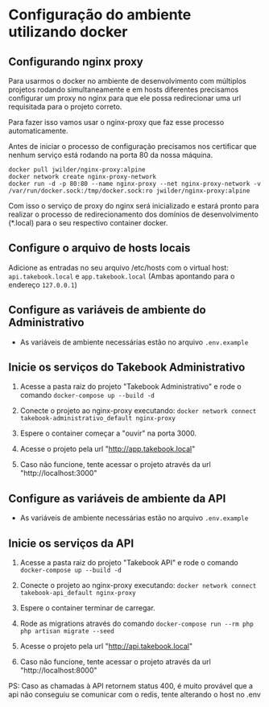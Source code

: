 # Configuração do ambiente utilizando docker

## Configurando nginx proxy

Para usarmos o docker no ambiente de desenvolvimento com múltiplos projetos rodando simultaneamente e em hosts diferentes precisamos configurar um proxy no nginx para que ele possa redirecionar uma url requisitada para o projeto correto.

Para fazer isso vamos usar o nginx-proxy que faz esse processo automaticamente.

Antes de iniciar o processo de configuração precisamos nos certificar que nenhum serviço está rodando na porta 80 da nossa máquina.

```
docker pull jwilder/nginx-proxy:alpine
docker network create nginx-proxy-network
docker run -d -p 80:80 --name nginx-proxy --net nginx-proxy-network -v /var/run/docker.sock:/tmp/docker.sock:ro jwilder/nginx-proxy:alpine
```

Com isso o serviço de proxy do nginx será inicializado e estará pronto para realizar o processo de redirecionamento dos domínios de desenvolvimento (\*.local) para o seu respectivo container docker.

## Configure o arquivo de hosts locais

Adicione as entradas no seu arquivo /etc/hosts com o virtual host: `api.takebook.local` e `app.takebook.local` (Ambas apontando para o endereço `127.0.0.1`)

## Configure as variáveis de ambiente do Administrativo

-   As variáveis de ambiente necessárias estão no arquivo `.env.example`

## Inicie os serviços do Takebook Administrativo

1. Acesse a pasta raiz do projeto "Takebook Administrativo" e rode o comando `docker-compose up --build -d`

2. Conecte o projeto ao nginx-proxy executando: `docker network connect takebook-administrativo_default nginx-proxy`

3. Espere o container começar a "ouvir" na porta 3000.

4. Acesse o projeto pela url "http://app.takebook.local"

5. Caso não funcione, tente acessar o projeto através da url "http://localhost:3000"

## Configure as variáveis de ambiente da API

-   As variáveis de ambiente necessárias estão no arquivo `.env.example`

## Inicie os serviços da API

1. Acesse a pasta raiz do projeto "Takebook API" e rode o comando `docker-compose up --build -d`
2. Conecte o projeto ao nginx-proxy executando: `docker network connect takebook-api_default nginx-proxy`
3. Espere o container terminar de carregar.
4. Rode as migrations através do comando `docker-compose run --rm php php artisan migrate --seed`

5. Acesse o projeto pela url "http://api.takebook.local"

6. Caso não funcione, tente acessar o projeto através da url "http://localhost:8000"

PS: Caso as chamadas à API retornem status 400, é muito provável que a api não conseguiu se comunicar com o redis, tente alterando o host no .env
